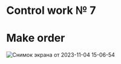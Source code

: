 # Control work № 7
# Make order

![Снимок экрана от 2023-11-04 15-06-54](https://github.com/muradilinc/controlwork7/assets/94906699/637c0c7c-cfbc-460d-bd3d-d9788da63f55)